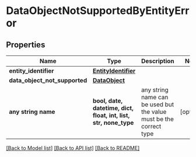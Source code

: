 # DataObjectNotSupportedByEntityError


## Properties
Name | Type | Description | Notes
------------ | ------------- | ------------- | -------------
**entity_identifier** | [**EntityIdentifier**](EntityIdentifier.md) |  | 
**data_object_not_supported** | [**DataObject**](DataObject.md) |  | 
**any string name** | **bool, date, datetime, dict, float, int, list, str, none_type** | any string name can be used but the value must be the correct type | [optional]

[[Back to Model list]](../README.md#documentation-for-models) [[Back to API list]](../README.md#documentation-for-api-endpoints) [[Back to README]](../README.md)


